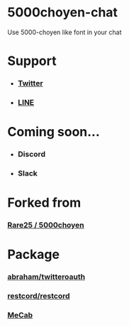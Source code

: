﻿# 5000choyen-chat
Use 5000-choyen like font in your chat
# Support

- ### [Twitter](https://twitter.com/5000choyen_bot)
- ### [LINE](https://lin.ee/s1XChBE)

# Coming soon...
- ### Discord
- ### Slack

# Forked from
### [Rare25 / 5000choyen](https://github.com/Rare25/5000choyen)

# Package
### [abraham/twitteroauth](https://github.com/abraham/twitteroauth)
### [restcord/restcord](https://github.com/restcord/restcord)
### [MeCab](https://taku910.github.io/mecab/)
